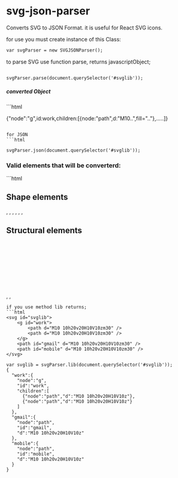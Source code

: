 # svg-json-parser
Converts SVG to JSON Format. it is useful for React SVG icons.

for use you must create instance of this Class:
```html
var svgParser = new SVGJSONParser();
```

to parse SVG use function parse, returns javascriptObject;
```html

svgParser.parse(document.querySelector('#svglib'));

```
<h5>converted Object</h5>
```html

{"node":"g",id:work,children:[{node:"path",d:"M10..",fill=".."},.....]}

```

for JSON 
```html

svgParser.json(document.querySelector('#svglib'));

```


<h3>Valid elements that will be converterd:</h3>
```html

Shape elements
---------------------------
<circle>, <ellipse>, <line>, <path>, <polygon>, <polyline>, <rect>

Structural elements
----------------------------
<defs>, <g>, <svg>, <symbol>,<svg>

```
if you use method lib returns;
```html
<svg id="svglib">
    <g id="work">
        <path d="M10 10h20v20H10V10zm30" />
        <path d="M10 10h20v20H10V10zm30" />
    </g>
    <path id="gmail" d="M10 10h20v20H10V10zm30" />
    <path id="mobile" d="M10 10h20v20H10V10zm30" />
</svg>

var svglib = svgParser.lib(document.querySelector('#svglib'));
{  
  "work":{  
    "node":"g",
    "id":"work",
    "children":[  
      {"node":"path","d":"M10 10h20v20H10V10z"},
      {"node":"path","d":"M10 10h20v20H10V10z"}
    ]
  },
  "gmail":{  
    "node":"path",
    "id":"gmail",
    "d":"M10 10h20v20H10V10z"
  },
  "mobile":{  
    "node":"path",
    "id":"mobile",
    "d":"M10 10h20v20H10V10z"
  }
}
```
